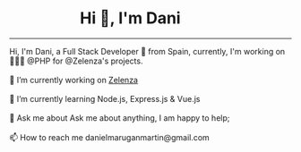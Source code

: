 <h1 style="margin-left:25%;">Hi 👋, I'm Dani</h1>
<hr>
Hi, I'm Dani, a Full Stack Developer 🚀 from Spain, currently, I'm working on 🙍🏽‍♂️ @PHP for  @Zelenza's projects.
<br>
<br>
🔭 I’m currently working on <a href="zelenza.com">Zelenza</a>
<br>
<br>
🌱 I’m currently learning Node.js, Express.js & Vue.js
<br>
<br>
💬 Ask me about Ask me about anything, I am happy to help;
<br>
<br>
📫 How to reach me danielmaruganmartin@gmail.com
